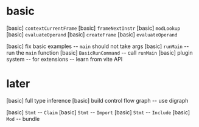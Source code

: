 # basic

[basic] `contextCurrentFrame`
[basic] `frameNextInstr`
[basic] `modLookup`
[basic] `evaluateOperand`
[basic] `createFrame`
[basic] `evaluateOperand`

[basic] fix basic examples -- `main` should not take args
[basic] `runMain` -- run the `main` function
[basic] `BasicRunCommand` -- call `runMain`
[basic] plugin system -- for extensions -- learn from vite API

# later

[basic] full type inference
[basic] build control flow graph -- use digraph

[basic] `Stmt` -- `Claim`
[basic] `Stmt` -- `Import`
[basic] `Stmt` -- `Include`
[basic] `Mod` -- bundle
